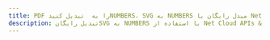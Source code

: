 ---title: PDF را به  تبدیل کنیدNUMBERS، SVG به NUMBERS مبدل رایگان یا Net SDKdescription: تبدیل رایگانSVG به NUMBERS با استفاده از Net Cloud APIs & SDK همچنین اسناد PDF را در Cloud ایجاد، ویرایش و رندر کنید.---